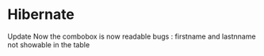 # Hibernate

Update Now the combobox is now readable 
bugs : firstname and lastnname not showable in the table
